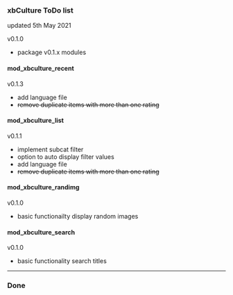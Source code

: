 ### xbCulture ToDo list
updated 5th May 2021

v0.1.0
 - package v0.1.x modules


#### mod_xbculture_recent

v0.1.3
 - add language file
 - ~~remove duplicate items with more than one rating~~


#### mod_xbculture_list

v0.1.1
- implement subcat filter
- option to auto display filter values
- add language file
- ~~remove duplicate items with more than one rating~~

#### mod_xbculture_randimg

v0.1.0
- basic functionailty display random images


#### mod_xbculture_search

v0.1.0
- basic functionality search titles

----------------------
### Done

